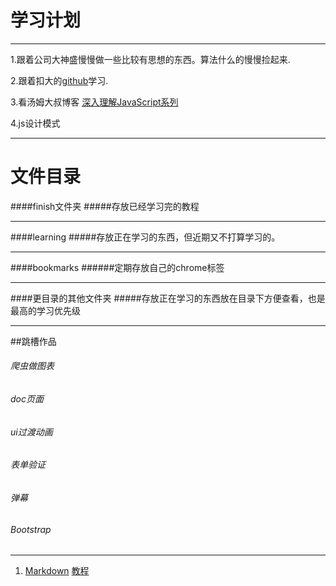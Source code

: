 学习计划
======
---------------

1.跟着公司大神盛慢慢做一些比较有思想的东西。算法什么的慢慢捡起来.

2.跟着扣大的[github](https://github.com/cody1991/learn)学习.

3.看汤姆大叔博客 [深入理解JavaScript系列](http://www.cnblogs.com/TomXu/archive/2011/12/15/2288411.html)

4.js设计模式

------

# 文件目录
####finish文件夹
#####存放已经学习完的教程

------

####learning
#####存放正在学习的东西，但近期又不打算学习的。

------

####bookmarks
######定期存放自己的chrome标签

------
####更目录的其他文件夹
#####存放正在学习的东西放在目录下方便查看，也是最高的学习优先级

------
##跳槽作品


###### 爬虫做图表
###### doc页面
###### ui过渡动画
###### 表单验证
###### 弹幕
###### Bootstrap



-------

1. [Markdown](/markdown/teach.md)  [教程](http://www.appinn.com/markdown/#autoescape)

